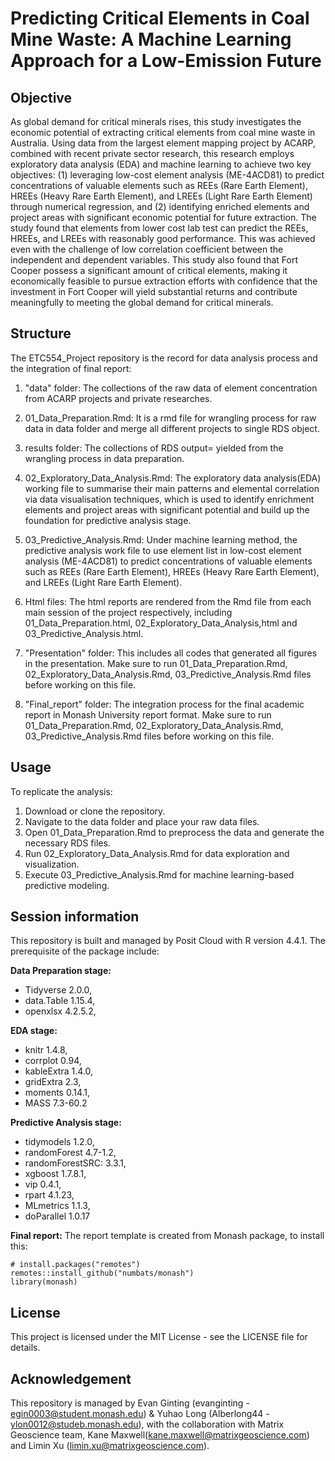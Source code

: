 # Predicting Critical Elements in Coal Mine Waste: A Machine Learning Approach for a Low-Emission Future

## Objective
As global demand for critical minerals rises, this study investigates the economic potential of extracting critical elements from coal mine waste in Australia. Using data from the largest element mapping project by ACARP, combined with recent private sector research, this research employs exploratory data analysis (EDA) and machine learning to achieve two key objectives: (1) leveraging low-cost element analysis (ME-4ACD81) to predict concentrations of valuable elements such as REEs (Rare Earth Element), HREEs (Heavy Rare Earth Element), and LREEs (Light Rare Earth Element) through numerical regression, and (2) identifying enriched elements and project areas with significant economic potential for future extraction. The study found that elements from lower cost lab test can predict the REEs, HREEs, and LREEs with reasonably good performance. This was achieved even with the challenge of low correlation coefficient between the independent and dependent variables. This study also found that Fort Cooper possess a significant amount of critical elements, making it economically feasible to pursue extraction efforts with confidence that the investment in Fort Cooper will yield substantial returns and contribute meaningfully to meeting the global demand for critical minerals.

## Structure
The ETC554_Project repository is the record for data analysis process and the integration of final report:

1. "data" folder: The collections of the raw data of element concentration from ACARP projects and private researches.

2. 01_Data_Preparation.Rmd: It is a rmd file for wrangling process for raw data in data folder and merge all different projects to single RDS object.

3. results folder: The collections of RDS output= yielded from the wrangling process in data preparation.

4. 02_Exploratory_Data_Analysis.Rmd: The exploratory data analysis(EDA) working file to summarise their main patterns and elemental correlation via data visualisation techniques, which is used to identify enrichment elements and project areas with significant potential and build up the foundation for predictive analysis stage.


5. 03_Predictive_Analysis.Rmd: Under machine learning method, the predictive analysis work file to use element list in low-cost element analysis (ME-4ACD81) to predict concentrations of valuable elements such as REEs (Rare Earth Element), HREEs (Heavy Rare Earth Element), and LREEs (Light Rare Earth Element).

6. Html files: The html reports are rendered from  the Rmd file from each main session of the project respectively, including 01_Data_Preparation.html, 02_Exploratory_Data_Analysis,html and 03_Predictive_Analysis.html.

7. "Presentation" folder: This includes all codes that generated all figures in the presentation. Make sure to run 01_Data_Preparation.Rmd, 02_Exploratory_Data_Analysis.Rmd, 03_Predictive_Analysis.Rmd files before working on this file.

8. "Final_report" folder: The integration process for the final academic report in Monash University report format. Make sure to run 01_Data_Preparation.Rmd, 02_Exploratory_Data_Analysis.Rmd, 03_Predictive_Analysis.Rmd files before working on this file.

## Usage
To replicate the analysis:

1. Download or clone the repository.
2. Navigate to the data folder and place your raw data files.
3. Open 01_Data_Preparation.Rmd to preprocess the data and generate the necessary RDS files.
4. Run 02_Exploratory_Data_Analysis.Rmd for data exploration and visualization.
5. Execute 03_Predictive_Analysis.Rmd for machine learning-based predictive modeling.

## Session information
This repository is built and managed by Posit Cloud with R version 4.4.1. The prerequisite of the package include:

**Data Preparation stage:**

- Tidyverse 2.0.0,
- data.Table 1.15.4,
- openxlsx 4.2.5.2,

**EDA stage:**

- knitr 1.4.8,
- corrplot 0.94,
- kableExtra 1.4.0,
- gridExtra 2.3,
- moments 0.14.1,
- MASS 7.3-60.2

**Predictive Analysis stage:**

- tidymodels 1.2.0,
- randomForest 4.7-1.2,
- randomForestSRC: 3.3.1,
- xgboost 1.7.8.1,
- vip 0.4.1,
- rpart 4.1.23,
- MLmetrics 1.1.3,
- doParallel 1.0.17

**Final report:**
The report template is created from Monash package, to install this:

```
# install.packages("remotes")
remotes::install_github("numbats/monash")
library(monash)
```


## License
This project is licensed under the MIT License - see the LICENSE file for details.

## Acknowledgement
This repository is managed by Evan Ginting (evanginting - egin0003@student.monash.edu) & Yuhao Long (Alberlong44 - ylon0012@studeb.monash.edu), with the collaboration with Matrix Geoscience team, Kane Maxwell(kane.maxwell@matrixgeoscience.com) and Limin Xu (limin.xu@matrixgeoscience.com).
